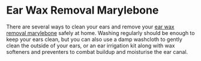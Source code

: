 # Ear Wax Removal Marylebone
There are several ways to clean your ears and remove your [ear wax removal marylebone](https://goo.gl/maps/8H4L52bzde3DGfqg9) safely at home. Washing regularly should be enough to keep your ears clean, but you can also use a damp washcloth to gently clean the outside of your ears, or an ear irrigation kit along with wax softeners and preventers to combat buildup and moisturise the ear canal.
